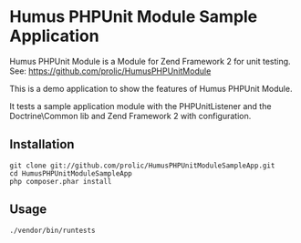 Humus PHPUnit Module Sample Application
=======================================

Humus PHPUnit Module is a Module for Zend Framework 2 for unit testing.
See: https://github.com/prolic/HumusPHPUnitModule

This is a demo application to show the features of Humus PHPUnit Module.

It tests a sample application module with the PHPUnitListener and the Doctrine\Common lib and Zend Framework 2 with configuration.

Installation
------------

    git clone git://github.com/prolic/HumusPHPUnitModuleSampleApp.git
    cd HumusPHPUnitModuleSampleApp
    php composer.phar install

Usage
-----

    ./vendor/bin/runtests

